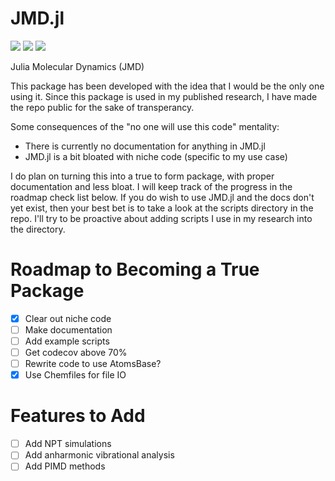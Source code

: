 [ci-img]: https://github.com/Cavenfish/JMD/actions/workflows/CI.yml/badge.svg
[ci-url]: https://github.com/Cavenfish/JMD/actions/workflows/CI.yml

[aqua-img]: https://raw.githubusercontent.com/JuliaTesting/Aqua.jl/master/badge.svg
[aqua-url]: https://github.com/JuliaTesting/Aqua.jl

[codecov-img]: https://codecov.io/github/Cavenfish/JMD/branch/main/graph/badge.svg
[codecov-url]: https://app.codecov.io/github/Cavenfish/JMD

# JMD.jl

[![][ci-img]][ci-url] [![][aqua-img]][aqua-url] [![][codecov-img]][codecov-url]

Julia Molecular Dynamics (JMD)

This package has been developed with the idea that I would be the only one using it. Since this package is used in my published research, I have made the repo public for the sake of transperancy. 

Some consequences of the "no one will use this code" mentality:
  
  - There is currently no documentation for anything in JMD.jl
  - JMD.jl is a bit bloated with niche code (specific to my use case)

I do plan on turning this into a true to form package, with proper documentation and less bloat. I will keep track of the progress in the roadmap check list below. If you do wish to use JMD.jl and the docs don't yet exist, then your best bet is to take a look at the scripts directory in the repo. I'll try to be proactive about adding scripts I use in my research into the directory. 

# Roadmap to Becoming a True Package

  - [x] Clear out niche code
  - [ ] Make documentation
  - [ ] Add example scripts
  - [ ] Get codecov above 70%
  - [ ] Rewrite code to use AtomsBase?
  - [x] Use Chemfiles for file IO

# Features to Add

  - [ ] Add NPT simulations
  - [ ] Add anharmonic vibrational analysis
  - [ ] Add PIMD methods